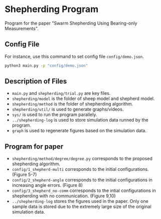 <!-- Reimplemented on Feb 13, 2023 -->

# Shepherding Program

Program for the paper "Swarm Shepherding Using Bearing-only Measurements".

## Config File

For instance, use this command to set config file `config/demo.json`.

```bash
python3 main.py -p "config/demo.json"
```

## Description of Files

- `main.py` and `shepherding/trial.py` are key files.
- `shepherding/model` is the folder of sheep model and shepherd model.
- `shepherding/method` is the folder of shepherding algorithm.
- `shepherding/util/` is used to generate graphs/videos.
- `sys/` is used to run the program parallely.
- `../shepherding-log` is used to store simulation data runned by the program. 
- `graph` is used to regenerate figures based on the simulation data.

##  Program for paper

- `shepherding/method/degree/degree.py` corresponds to the proposed shepherding algorithm.
- `config/1_shepherd-multi` corresponds to the initial configurations. (Figure 5-7)
- `config/2_shepherd-angle` corresponds to the initial configurations in increasing angle errors. (Figure 8)
- `config/3_shepherd_no-comm` corresponds to the intial configurations in shepherding with no communication. (Figure 9,10)
- `../shepherding-log` stores the figures used in the paper. Only one sample data is stored due to the extremely large size of the original simulation data.